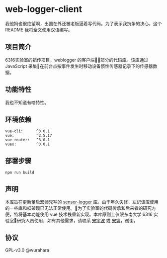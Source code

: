# web-logger-client

我他妈也很绝望啊，出国在外还被老板逼着写代码。为了表示我抗争的决心，这个 README 我将全文使用汉语编写。

## 项目简介

6316实验室的祖传项目，weblogger 的客户端部分的代码库。该库通过 JavaScript 采集在前台点按事件发生时移动设备惯性传感器记录下的传感器数据。

## 功能特性

我也不知道有啥特性。

## 环境依赖

```
vue-cli:      ^3.0.1
vue:          ^2.5.17
vue-router:   ^3.0.1
vuex:         ^3.0.1
```

## 部署步骤

```
npm run build
```

## 声明

本库旨在更新董启宏师兄写的 [sensor-logger](https://github.com/qhdong/sensor-logger) 库。由于年久失修，左记该库使用的一些库和框架现已无法正常使用。为了实验室的代码传承和后来者的研究方便，特将基本功能使用 vue 技术栈重新实现。本库原则上仅限东南大学 6316 实验室研究人员使用，如有其他需求，请联系 [宋宇波](mailto:songyubo@seu.edu.cn) 或 [宋睿](mailto:songrui@seu.edu.cn)，谢谢。

## 协议

GPL-v3.0
@wurahara